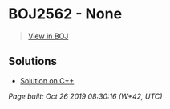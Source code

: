# BOJ2562 - None

> [View in BOJ](https://www.acmicpc.net/problem/2562)

## Solutions
- [Solution on C++](2562%20최댓값.cpp)


_Page built: Oct 26 2019 08:30:16 (W+42, UTC)_
